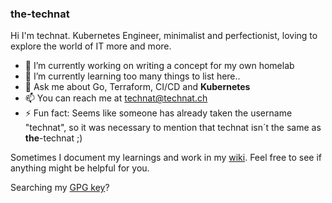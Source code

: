 ### the-technat

Hi I'm technat. Kubernetes Engineer, minimalist and perfectionist, loving to explore the world of IT more and more.

- 🔭 I’m currently working on writing a concept for my own homelab  
- 🌱 I’m currently learning too many things to list here..
- 💬 Ask me about Go, Terraform, CI/CD and **Kubernetes**
- 📫 You can reach me at technat@technat.ch
- ⚡ Fun fact: Seems like someone has already taken the username "technat", so it was necessary to mention that technat isn´t the same as **the**-technat ;)

Sometimes I document my learnings and work in my [wiki](https://wiki.technat.ch). Feel free to see if anything might be helpful for you.

Searching my [GPG key](https://keys.openpgp.org/vks/v1/by-fingerprint/DC199950E4517F14CBB68A8D22391B207DAD6969)?

